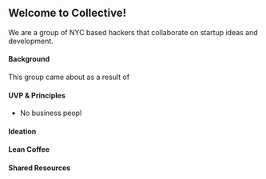 ## Welcome to Collective!

We are a group of NYC based hackers that collaborate on startup ideas and development.

#### Background

This group came about as a result of 

#### UVP & Principles

* No business peopl


#### Ideation



#### Lean Coffee



#### Shared Resources




